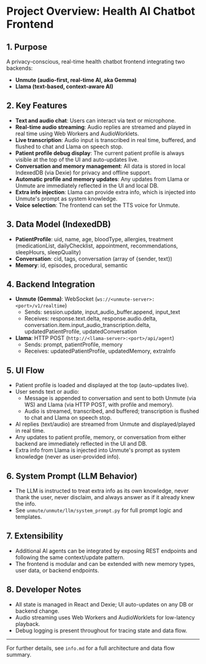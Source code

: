 # Project Overview: Health AI Chatbot Frontend

## 1. Purpose
A privacy-conscious, real-time health chatbot frontend integrating two backends:
- **Unmute (audio-first, real-time AI, aka Gemma)**
- **Llama (text-based, context-aware AI)**

## 2. Key Features
- **Text and audio chat**: Users can interact via text or microphone.
- **Real-time audio streaming**: Audio replies are streamed and played in real time using Web Workers and AudioWorklets.
- **Live transcription**: Audio input is transcribed in real time, buffered, and flushed to chat and Llama on speech stop.
- **Patient profile debug display**: The current patient profile is always visible at the top of the UI and auto-updates live.
- **Conversation and memory management**: All data is stored in local IndexedDB (via Dexie) for privacy and offline support.
- **Automatic profile and memory updates**: Any updates from Llama or Unmute are immediately reflected in the UI and local DB.
- **Extra info injection**: Llama can provide extra info, which is injected into Unmute's prompt as system knowledge.
- **Voice selection**: The frontend can set the TTS voice for Unmute.

## 3. Data Model (IndexedDB)
- **PatientProfile**: uid, name, age, bloodType, allergies, treatment (medicationList, dailyChecklist, appointment, recommendations, sleepHours, sleepQuality)
- **Conversation**: cid, tags, conversation (array of {sender, text})
- **Memory**: id, episodes, procedural, semantic

## 4. Backend Integration
- **Unmute (Gemma)**: WebSocket (`ws://<unmute-server>:<port>/v1/realtime`)
  - Sends: session.update, input_audio_buffer.append, input_text
  - Receives: response.text.delta, response.audio.delta, conversation.item.input_audio_transcription.delta, updatedPatientProfile, updatedConversation
- **Llama**: HTTP POST (`http://<llama-server>:<port>/api/agent`)
  - Sends: prompt, patientProfile, memory
  - Receives: updatedPatientProfile, updatedMemory, extraInfo

## 5. UI Flow
- Patient profile is loaded and displayed at the top (auto-updates live).
- User sends text or audio:
  - Message is appended to conversation and sent to both Unmute (via WS) and Llama (via HTTP POST, with profile and memory).
  - Audio is streamed, transcribed, and buffered; transcription is flushed to chat and Llama on speech stop.
- AI replies (text/audio) are streamed from Unmute and displayed/played in real time.
- Any updates to patient profile, memory, or conversation from either backend are immediately reflected in the UI and DB.
- Extra info from Llama is injected into Unmute's prompt as system knowledge (never as user-provided info).

## 6. System Prompt (LLM Behavior)
- The LLM is instructed to treat extra info as its own knowledge, never thank the user, never disclaim, and always answer as if it already knew the info.
- See `unmute/unmute/llm/system_prompt.py` for full prompt logic and templates.

## 7. Extensibility
- Additional AI agents can be integrated by exposing REST endpoints and following the same context/update pattern.
- The frontend is modular and can be extended with new memory types, user data, or backend endpoints.

## 8. Developer Notes
- All state is managed in React and Dexie; UI auto-updates on any DB or backend change.
- Audio streaming uses Web Workers and AudioWorklets for low-latency playback.
- Debug logging is present throughout for tracing state and data flow.

---

For further details, see `info.md` for a full architecture and data flow summary.

